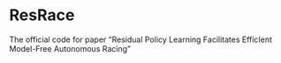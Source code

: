 # ResRace
The official code for paper “Residual Policy Learning Facilitates EfficIent Model-Free Autonomous Racing”
